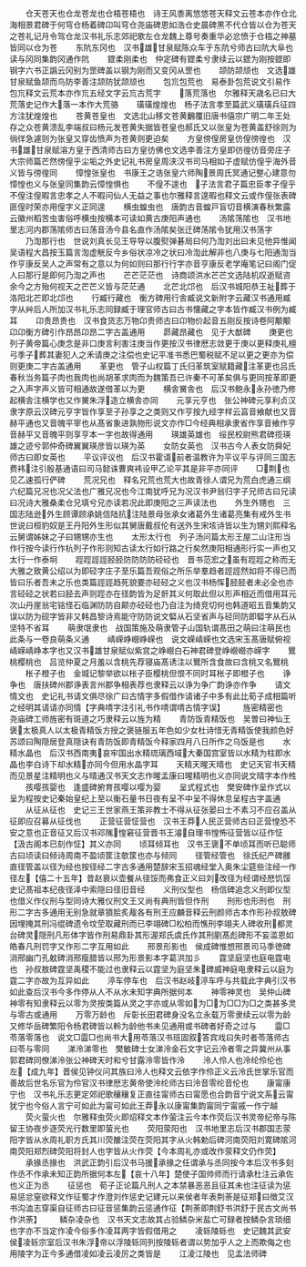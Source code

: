 <!-- { "loadSidebar": true } -->
　　仓天苍天也仓龙苍龙也仓梧苍梧也　诗王风黍离悠悠苍天释文云苍本亦作仓北海相景君碑于何穹仓杨着碑卬叫穹仓尧庙碑恩如浩仓史晨碑黑不代仓皆以仓为苍天之苍礼记月令驾仓龙汉书礼乐志郊祀歌左仓龙魏上尊号奏重华必忿愤于仓梧之神墓皆同以仓为苍
　　东阬东冈也　汉书雄甘泉赋陈众车于东阬兮师古曰阬大阜也读与冈同集韵冈通作阬
　　鎠柔刚柔也　仲定碑有鎠柔兮隶续云以鎠为刚按鎠即钢字六书正譌云冈别为罡碑盖以钢为刚而又变冈从罡也
　　颉防颉颃也　文选雄甘泉赋鱼颉而鸟防李善注颉防犹颉颃也
　　包巟包荒也　易泰卦包荒说文引易作包巟释文云荒本亦作巟五经文字云巟古荒字
　　落荒落也　尔雅释天歳名已曰大荒落史记作大落一本作大荒骆
　　璜璜煌煌也　杨子法言孝至篇武义璜璜兵征四方注犹煌煌也
　　苍黄苍皇也　文选北山移文苍黄飜覆旧唐书僖宗广明二年王处存之众苍黄溃乱李端叔曰杨元发苍黄失据皆苍皇也郝氏又以张皇为苍黄盖舒徐则为徜徉急遽则为张皇又穿齿愤声为苍黄则更迫矣
　　方皇傍偟房皇仿偟徬徨也　汉书雄甘泉赋溶方皇于西清师古曰方皇彷佛也文选李善注方皇即彷徨彷音旁庄子大宗师篇芒然傍偟乎尘垢之外史记礼书房皇周浃汉书司马相如子虚赋仿偟乎海外音义皆与徬徨同
　　慞惶张皇也　书康王之诰张皇六师陶景周氏冥通记整心建意勿慞惶也义与张皇同集韵云慞惶惧也
　　不偟不遑也　子法言君子篇忠臣孝子偟乎不偟注偟暇言忠孝之人不暇问仙人无益之事也尔雅释言遑暇也释文云或作偟张表碑匪偟时荣亦用偟字义正同遑
　　横虫蝗虫也　唐韵古音蝗戸盲切音横演春秋繁露云徽州稻苦虫害俗呼横虫按横本可读如黄古庚阳声通也
　　汤隂荡隂也　汉书地里志河内郡荡隂师古曰荡音汤今县名直作汤隂矣张迁碑荡隂令犹用汉书荡字
　　乃渹那行也　世说刘真长见王导导以腹熨弹碁局曰何乃渹刘出曰未见他异惟闻吴语程大昌按玉篇言渹虚觥反今乡俗状凉冷之状曰冷渹此解非也八庚与七阳通渹当作亨康反吴人之声常有之意以为何如则曰那行行字亦音亨康反老学庵笔记曰阁门促人曰那行是即何乃渹之声也
　　芒芒茫茫也　诗商颂洪水芒芒文选陆机叹逝赋咨余今之方殆何视天之芒芒义皆与茫茫通
　　北芒北邙也　后汉书城阳恭王祉葬于洛阳北芒即北邙也
　　行臧行藏也　衡方碑用行舎臧说文新附字云藏汉书通用臧字从艸后人所加汉书礼乐志同録臧于理官师古曰古书懐藏之字本皆作臧汉书例为臧耳
　　卬贵昂贵也　汉书食货志万物卬贵师古曰卬物价起音五刚反按诗卷阿颙颙卬卬衡方碑引作昂昂卬昂二字古盖通用
　　昴藏昂藏也　见于大猷碑
　　庚更也　列子黄帝篇心庚念是非口庚言利害注庚当作更按汉书律厯志敛更于庚以更释庚礼檀弓季子葬其妻犯人之禾请庚之注偿也史记平准书悉巴蜀税赋不足以更之更亦为偿则更庚二字古盖通用
　　革更也　管子山权篇丁氏归革筑室赋籍藏注革更也吕氏春秋当务篇子肉也我肉也尚胡革求肉而为魏策吾已许秦不可革矣俱与更同按革即更之入声字声义皆可相通故遂借革以为更
　　横舎黉舎也　后汉书鲍永永孙徳乃修起横舎注横学也又作黉朱浮造立横舎亦同
　　元享元亨也　张公神碑元享利贞汉隶字原云汉碑元亨字皆作享至子孙享之之类则又作亨按九经字样云亯音飨献也又音赫平通也又音魄平宰也从髙省象进孰物形说文亦作□今经典相承隶省作享音飨作亨音赫平又音魄平则享亨本一字也故得通用
　　瑛雄英雄也　绥民校尉熊君碑揽瑛雄之迹兮郭仲奇碑翼翼瑛彦皆以瑛为英
　　女防女英也　汉书古今人表女防舜妃师古曰即女英也
　　平议评议也　后汉书霍谞前者温教许为平议平与评同三国志费袆注引殷基通语曰司马懿诛曹爽袆设甲乙论平其是非平亦同评
　　□荆也　见乙速孤行俨碑
　　荒况兄也　释名兄荒也荒大也故青徐人谓兄为荒白虎通三纲六纪篇兄况也况父法也广雅兄况也今江南犹呼兄为况汉书尹翁归字子兄师古曰兄读曰况诗大雅桑柔仓兄填兮兄亦读若况此即庚阳之三声读法也
　　外生外甥也　三国志陆逊外生顾谭顾承姚信陆抗注陆景母张承女诸葛外生诸葛亮集有戒外生书世说曰桓豹奴是王丹阳外生形似其舅唐戴叔伦有送外生宋垓诗皆以生为甥刘熙释名云舅谓姊妹之子曰甥甥亦生也
　　太形太行也　列子汤问篇太形王屋二山注形当作行按今读行作杭列子作形则知古读太行如行路之行矣然庚阳相通形行实一声也又太行一作泰坰
　　踁踁誙誙胫胫防防防防硁硁也　晋书范宏之虽有踁踁之称而无大雅之致黄公绍以为即硁字庄子至乐篇吾观俗之所乐举羣趋者誙誙然如将不得已而皆曰乐者吾未之乐也类篇誙誙趋死貌要亦硁硁之义也汉书杨恽胫胫者未必全也亦言硁硁之状若曰胫去声则踁亦在径韵皆为足骭其义何取此但以形声相近而借用耳元次山丹崖翁宅铭怪石临渊防防自颠亦硁硁也乃自注为绮竞切何也韩道昭五音集韵又误以防为砚字皆非又韩昌黎诗焉能守防防说文硻从石坚省声与硁同防即硻字从石从坚特不省耳
　　萌隶氓隶也　战国策施及萌隶管子山国轨谓髙田之萌曰注萌民也此条与一卷良萌条义通
　　崝嵘峥巆峥嵘也　说文嵘崝嵘也文选宋玉髙唐赋俯视崝嵘崝峥本字也又汉书雄甘泉赋似紫宫之峥巆白石神君碑登峥巆巆亦嵘字
　　鸎桃樱桃也　吕览仲夏之月羞以含桃先荐寝庙髙诱注以鸎所含食故曰含桃又名鸎桃
　　枨子橙子也　金城记黎举欲以枨子臣樱桃但恨不同时耳枨子即橙子也
　　诤争也　唐扶碑州郡诤表言州郡争相表荐也隶释云以诤为争广韵诤亦作争
　　请文情文也　史记礼书请文俱尽徐广曰古情字多假借作请诸子中多有此比荀子成相篇听之经明其请请亦同情【字典啨字注引礼书作啨谓啨古情字误】
　　旌密精密也　尧庙碑工师旌密有斑道之巧隶释云以旌为精
　　青防饭青精饭也　吴曽曰神仙王褒太极真人以太极青精饭方授之褒链服五年色如少女杜诗惜无青精饭使我颜色好苏颂曰陶隠居登真隠诀有青防饭即青精饭今释家四月八日所作之乌饭是也
　　水精水晶也　后汉书西南夷哀牢国出水精琉璃西域大秦国宫室皆以水精为柱即水晶也李白诗下却水精亦同今但用水晶字耳
　　天精天暒天晴也　史记天官书天精而见景星注精明也义与晴通汉书天文志作暒孟康曰暒精明也义亦同说文晴字本作夝
　　孩嘤孩婴也　逢盛碑捬育孩嘤以嘤为婴
　　呈式程式也　樊安碑作呈作式以呈为程按史记秦始皇纪上至以衡石量书日夜有呈不中呈不得休息呈程古字盖通
　　从征从征也　史记三王世家燕王策非教士不得从征张晏曰士不素习不应召盖从征即应召募从征伐也
　　正营征营怔营也　汉书王莽人民正营师古曰正营惶恐不安之意也正音征又后汉书邓隲惶窘征营晋书王濬自理书惶怖征营皆以征作怔【汲古阁本已刻作怔】其义亦同
　　顷耳倾耳也　汉书王褒不单顷耳而听已聪师古曰顷读曰倾诗周南不盈顷筐注欹筐也亦与倾同
　　径管经管也　徐氏纪产碑雝直径管盖以径为经也按径经二字古多通用楚辞宋玉招魂经堂入奥朱尘筵些注经一作径左【僖二十五年】昔赵衰以壶餐从径馁而弗食正义曰刘改径为经谓经厯饥馁史记髙祖本纪夜径泽中索隠曰径旧音经
　　义刑仪型也　杨信碑追念义刑即仪型也借义作仪刑与型同诗大雅仪刑文王又尚有典刑皆但作刑
　　刑形也形刑也　刑形二字古多通用无别急就章獖脍炙胾各有刑王应麟音释云刑颜师古本作形孙叔敖碑因埋掩其刑冯绲碑遗令坟茔取藏刑而已李翊碑□松柏而憔刑李翊夫人碑收刑都灵台碑灵隠刑凡形体字皆作刑易鼎卦其形渥郑氏虞氏作其刑剭髙彪碑形不妄滥恩如皓春凡刑罚字又作形二字互用如此
　　邢景形影也　侯成碑惟想邢景司马季徳碑消邢幽门孔躭碑消邢瘦腊皆以邢为形景影本字葛洪加彡
　　霆坚庭坚也庭电霆电也　孙叔敖碑霆坚禹稷不能过也隶释云以霆坚为庭坚朱碑威神庭电隶释云以庭为霆二字亦故为互异如此
　　渟车停车也　后汉书赵岐渟车呼与共载此字典引汉书如此查后汉书今多作停从人不从水未知字典所据何本
　　神零神灵也　吴仲山碑神零有知隶释云以零为灵按类篇从灵之字亦或从零如为□为□□为□之类甚多灵与零古或通用
　　万零万龄也　斥彰长田君碑身没名立永载万零隶续云以零为龄又修华岳碑繁阳令杨君碑皆以軨为龄他书未见通用或书碑者好奇之过与
　　霝□苓落零落也　说文□霝□也尚书大用苓落汉书班固叙答宾戏曰失时者苓落师古曰苓与零同
　　涕泠涕零也　樊敏碑士女涕泠金石文字记云泠者零之异冀州从事郭君碑同僚涕泠张公神碑天时和兮甘露泠零皆作泠
　　泠人伶人也泠纶伶伦也　左【成九年】晋侯见钟仪问其族曰泠人也释文云依字作伶正义云泠氏世掌乐官而善故后世名乐官为伶官汉书律厯志黄帝使泠纶师古曰泠音零纶音伦也
　　康甯康宁也　汉书礼乐志更定郊祀歌穰穰复正直往甯师古曰甯愿也合韵音宁说文系云甯犹宁也今俗人言宁可如此为甯可如此王莽永以康甯集韵甯同宁甯戚一作宁越
　　荧火萤火也　尔雅释虫荧火即炤释文本作萤注云今本作荧后汉书灵帝纪帝与陈留王协夜步逐荧光行数里即萤光也
　　荧阳荥阳也　汉书地里志后汉书郡国志荥阳字皆从水周礼职方氏其川荧雒注荧在荧阳其字从火韩勅后碑河南荧阳刘寛碑隂河南荧阳郑烈碑荧阳将封人也字皆从火作荧【今本周礼亦或改作荥释文仍作荧】
　　承掾丞掾也　洪武正韵引后汉书马援承掾之任谓承与丞同按今本后汉书多刻作丞不作承未知正韵所据何本左【哀十八年】楚使子国帅师而行请承杜注云承佐也义正为丞
　　征惩也　荀子正论篇凡刑人之本禁暴恶恶且征其未也注征读为惩易惩忿窒欲释文作征蜀才作澄刘作惩史记建元以来侯者年表荆荼是征郑曰徴艾汉书沟洫志穿渠自征师古曰征音惩集韵云惩通作征【荆荼即荆舒书洪舒于民古文尚书作洪荼】
　　鳞杂凌杂也　汉书天文志故其占验鳞杂米盐亡可録者按鳞杂言琐细也字亦不当定作凌今俗多作凌耳两字皆假借用之
　　凌轹陵轹也　史记魏其武安侯凌轹宗室后汉书朱浮帝以浮陵轹同列按陵轹者谓以势加乎人之上而欺侮之也用陵字为正今多通借凌如凌云凌厉之类皆是
　　江淩江陵也　见孟法师碑
